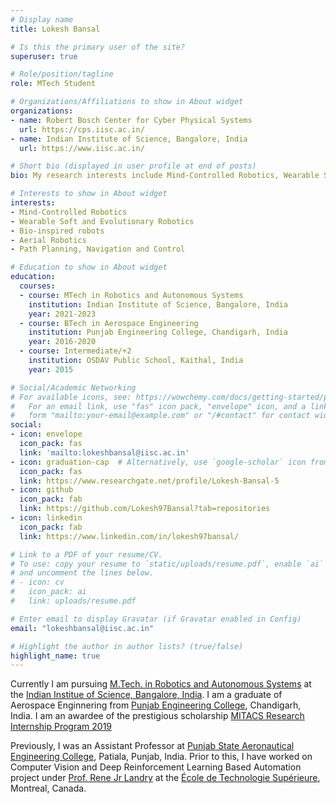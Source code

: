 ```yaml
---
# Display name
title: Lokesh Bansal

# Is this the primary user of the site?
superuser: true

# Role/position/tagline
role: MTech Student

# Organizations/Affiliations to show in About widget
organizations:
- name: Robert Bosch Center for Cyber Physical Systems
  url: https://cps.iisc.ac.in/
- name: Indian Institute of Science, Bangalore, India
  url: https://www.iisc.ac.in/

# Short bio (displayed in user profile at end of posts)
bio: My research interests include Mind-Controlled Robotics, Wearable Soft and Evolutionary Robotics, Bio-inspired Legged and Aerial Robotics.

# Interests to show in About widget
interests:
- Mind-Controlled Robotics
- Wearable Soft and Evolutionary Robotics
- Bio-inspired robots
- Aerial Robotics
- Path Planning, Navigation and Control

# Education to show in About widget
education:
  courses:
  - course: MTech in Robotics and Autonomous Systems
    institution: Indian Institute of Science, Bangalore, India
    year: 2021-2023
  - course: BTech in Aerospace Engineering
    institution: Punjab Engineering College, Chandigarh, India
    year: 2016-2020
  - course: Intermediate/+2
    institution: OSDAV Public School, Kaithal, India
    year: 2015

# Social/Academic Networking
# For available icons, see: https://wowchemy.com/docs/getting-started/page-builder/#icons
#   For an email link, use "fas" icon pack, "envelope" icon, and a link in the
#   form "mailto:your-email@example.com" or "/#contact" for contact widget.
social:
- icon: envelope
  icon_pack: fas
  link: 'mailto:lokeshbansal@iisc.ac.in'
- icon: graduation-cap  # Alternatively, use `google-scholar` icon from `ai` icon pack
  icon_pack: fas
  link: https://www.researchgate.net/profile/Lokesh-Bansal-5
- icon: github
  icon_pack: fab
  link: https://github.com/Lokesh97Bansal?tab=repositories
- icon: linkedin
  icon_pack: fab
  link: https://www.linkedin.com/in/lokesh97bansal/

# Link to a PDF of your resume/CV.
# To use: copy your resume to `static/uploads/resume.pdf`, enable `ai` icons in `params.toml`, 
# and uncomment the lines below.
# - icon: cv
#   icon_pack: ai
#   link: uploads/resume.pdf

# Enter email to display Gravatar (if Gravatar enabled in Config)
email: "lokeshbansal@iisc.ac.in"

# Highlight the author in author lists? (true/false)
highlight_name: true
---
```


Currently I am pursuing [M.Tech. in Robotics and Autonomous Systems](https://cps.iisc.ac.in/mtech-ras-curriculum/) at the [Indian Institue of Science, Bangalore, India](https://www.iisc.ac.in/). I am a graduate of Aerospace Enginnering from [Punjab Engineering College](https://pec.ac.in/), Chandigarh, India. I am an awardee of the prestigious scholarship [MITACS Research Internship Program 2019](https://www.mitacs.ca/en/programs/globalink/globalink-research-internship)

Previously, I was an Assistant Professor at [Punjab State Aeronautical Engineering College](http://psaec.ac.in/), Patiala, Punjab, India. Prior to this, I have worked on Computer Vision and Deep Reinforcement Learning Based Automation project under [Prof. Rene Jr Landry](https://www.etsmtl.ca/en/research/professors/rlandry) at the [École de Technologie Supérieure](https://www.etsmtl.ca/), Montreal, Canada.

